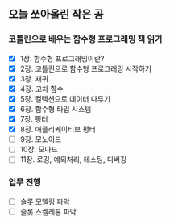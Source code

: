 ## 오늘 쏘아올린 작은 공

### 코틀린으로 배우는 함수형 프로그래밍 책 읽기
- [X] 1장. 함수형 프로그래밍이란?
- [X] 2장. 코틀린으로 함수형 프로그래밍 시작하기
- [X] 3장. 재귀
- [X] 4장. 고차 함수
- [X] 5장. 컬렉션으로 데이터 다루기
- [X] 6장. 함수형 타입 시스템
- [X] 7장. 펑터
- [X] 8장. 애플리케이티브 펑터
- [ ] 9장. 모노이드
- [ ] 10장. 모나드
- [ ] 11장. 로깅, 예외처리, 테스팅, 디버깅

### 업무 진행
- [ ] 슬롯 모델링 파악
- [ ] 슬롯 스켈레톤 파악

